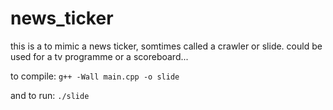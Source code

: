 # news_ticker

this is a to mimic a news ticker, somtimes called a crawler or slide.
could be used for a tv programme or a scoreboard...

to compile:
 `g++ -Wall main.cpp -o slide`

and to run:
 `./slide`

